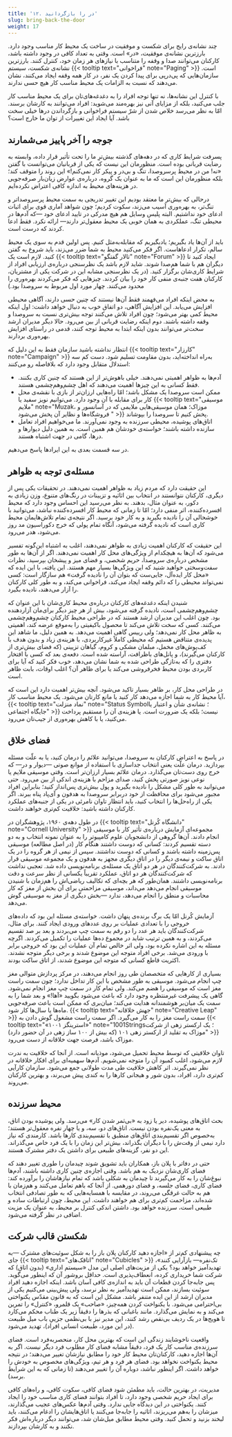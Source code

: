 ```yaml
---
title: '۱۲. در را بازگردانید'
slug: bring-back-the-door
weight: 17
---
```


چند نشانه‌ی رایج برای شکست و موفقیت در ساخت یک محیط کار مناسب وجود دارد. بارزترین نشانه‌ی موفقیت، «در» است. وقتی به تعداد کافی در وجود داشته باشد، کارکنان می‌توانند صدا و وقفه را متناسب با نیازهای هر زمان خود، کنترل کنند. بارزترین نشانه‌ی شکست، سیستم {{< tooltip text="فراخوانی" note="Paging" >}} است. سازمان‌هایی که پی‌در‌پی برای پیدا کردن یک نفر، در کار همه وقفه ایجاد می‌کنند، نشان می‌دهند که نسبت به الزامات یک محیط مناسب کار هیچ حسی ندارند.

با کنترل این نشانه‌ها، نه تنها توجه افراد را به دغدغه‌های‌تان برای یک محیط مناسب کار جلب می‌کنید، بلکه از مزایای آنی نیز بهره‌مند می‌شوید: افراد می‌توانند به کارشان برسند. امّا به نظر می‌رسد خلاص شدن از شرّ سیستم فراخوانی و بازگرداندن درها خیلی سخت باشد. آیا ایجاد این تغییرات از توان ما خارج است؟

## جوجه را آخر پاییز می‌شمارند

پسرفت شرایط کاری که در دهه‌های گذشته بیش‌ترِ ما را تحت تأثیر قرار داده، وابسته به رضایت قربانی بوده است. منظورمان این نیست که یکی از قربانیان می‌توانست با گفتن «نه! من در محیط پرسروصدا، تنگ و بی‌در و پیکر کار نمی‌کنم!» این روند را متوقف کند؛ بلکه منظورمان این است که ما به عنوان یک گروه، درباره‌ی عوارض زیان‌بار صرفه‌جویی در هزینه‌های محیط به اندازه کافی اعتراض نکرده‌ایم.

درحالی که بیش‌تر ما معتقد بودیم این تغییر تدریجی به سمت محیط پرسروصداتر و تنگ‌تر، به بهره‌وری آسیب می‌زند، سکوت کردیم؛ چون شواهد آماری قوی برای اثبات ادعای خود نداشتیم. البته پلیس وسایل هم هیچ مدرکی در تایید ادعای خود —که آدم‌ها در محیطی تنگ، عملکردی به همان خوبی یک محیط معقول‌تر دارند— ارائه نکرد. فقط ادعا کردند که درست است.

باید از آن‌ها یاد بگیریم؛ یادبگیریم که مقابله‌به‌مثل کنیم. پس اولین قدم به سوی یک محیط سالم، تکرار ادعاهاست. اگر فکر می‌کنید محیط به شما ضرر می‌زند، باید شروع به گفتن کنید. لازم است یک {{< tooltip text="تالار گفتگو" note="Forum" >}} ایجاد کنید تا دیگران هم با شما هم‌صدا شوند. شاید لازم باشد یک نظرسنجی درباره‌ی ارزیابی افراد از شرایط کاری‌شان برگزار کنید. (در یک نظرسنجی مشابه این در شرکت یکی از مشتریان، کارکنان هفت جنبه‌ی منفی کار خود را بیان کردند. چیزهایی که فکر می‌کردند بهره‌وری را محدود می‌کنند. چهار مورد اول مربوط به سروصدا بود.)

به محض اینکه افراد می‌فهمند فقط آن‌ها نیستند که چنین حسی دارند، آگاهی محیطی افزایش می‌یابد. این افزایش آگاهی، دو اتفاق خوب به دنبال خواهد داشت: اول اینکه محیط کمی بهتر می‌شود؛ چون افراد تلاش می‌کنند توجه بیش‌تری نسبت به سروصدا و وقفه داشته باشند. دوم اینکه رضایت قربانی از بین می‌رود. حالا دیگر مدیران ارشد سخت‌تر می‌توانند بدون اینکه ابتدا به محیط توجه کنند، قدمی در راستای افزایش بهره‌وری بردارند.

انتظار نداشته باشید سازمان فقط به این دلیل که {{< tooltip text="کارزار" note="Campaign" >}} به‌راه انداخته‌اید، بدون مقاومت تسلیم شود. دست کم سه استدلال متقابل وجود دارد که بلافاصله رو می‌کنند:

* آدم‌ها به ظواهر اهمیتی نمی‌دهند. خیلی باهوش‌تر از این هستند که چنین کاری بکنند. فقط کسانی به این چیزها اهمیت می‌دهند که اهل چشم‌وهم‌چشمی هستند.
* ممکن است سروصدا یک مشکل باشد؛ امّا راه‌هایی ارزان‌تر از بازی با نقشه‌ی محل کار برای مقابله با آن وجود دارد. می‌توانیم نویز سفید یا {{< tooltip text="موسیقی ملایم" note="Muzak، موزاک؛ همان موسیقی‌هایی ملایمی که در آسانسور و فروشگاه‌ها و نظایر آن پخش می‌شود " >}} پخش کنیم تا سروصدا را بپوشاند.
* اتاق‌های پوشیده، محیطی سرزنده به وجود نمی‌آورند. ما می‌خواهیم افراد تعامل سازنده داشته باشند؛ خواسته‌ی خودشان هم همین است. به همین دلیل دیوارها و درها، گامی در جهت اشتباه هستند.

در سه قسمت بعدی به این ایرادها پاسخ می‌دهیم.

## مسئله‌ی توجه به ظواهر

این حقیقت دارد که مردم زیاد به ظواهر اهمیت نمی‌دهند. در تحقیقات یکی پس از دیگری، کارکنان نتوانستند در انتخاب بین اثاثیه و تزیینات در رنگ‌های متنوع، وزن زیادی به دکور، به عنوان مثال، بدهند. به نظر می‌رسید این احساس وجود دارد که محیط افسرده‌کننده، اثر منفی دارد؛ امّا تا زمانی که محیط کار افسرده‌کننده نباشد، می‌توانید با خوشحالی آن را نادیده بگیرید و به کار خود برسید. اگر نتیجه‌ی تمام تلاش‌هایمان محیط کاری است که نادیده گرفته می‌شود، آنگاه تمام پولی که خرج دکوراسیون مد روز می‌شود، هدر می‌رود.

این حقیقت که کارکنان اهمیت زیادی به ظواهر نمی‌دهند، اغلب به اشتباه این‌گونه تفسیر می‌شود که آن‌ها به هیچکدام از ویژگی‌های محل کار اهمیت نمی‌دهند. اگر از آن‌ها به طور مشخص درباره‌ی سروصدا، حریم شخصی، و فضای میز و پیشخان بپرسید، نظرات سفت‌وسختی خواهید شنید که این ویژگی‌ها بسیار مهم هستند. این یافته، با این ایده که «محل کار ایده‌آل، جایی‌ست که بتوان آن را نادیده گرفت» هم سازگار است: کسی نمی‌تواند محیطی را که دائم وقفه ایجاد می‌کند، فراخوانی می‌کند، و به طور کلی کارکنان را آزار می‌دهند، نادیده بگیرد.

شنیدن اینکه دغدغه‌های کارکنان درباره‌ی محیط کاری‌شان با این عنوان که چشم‌وهم‌چشمی است، نادیده گرفته می‌شود، بیش از هر چیز دیگر برای‌مان آزاردهنده بود. چون اغلب این مدیران ارشد هستند که در طراحی محیط کارکنان چشم‌وهم‌چشمی می‌کنند. کسی که سخت تلاش می‌کند تا محصول باکیفیتی را به‌موقع عرضه کند، اهمیتی به ظاهر محل کار نمی‌دهد؛ ولی رییس گاهی اهمیت می‌دهد. به همین دلیل، ما شاهد این پدیده‌ی متناقض هستیم که محیطی کاملاً غیرکاربردی، با هزینه‌ی زیاد و بدون هدف با کف‌پوش‌های مخمل، مبلمان مشکی و کروم، گیاهان تزیینی (که فضای بیش‌تری از کارکنان می‌گیرند)، و پانل‌های باظرافت، آراسته شده است. دفعه‌ی بعد که کسی با افتخار دفتری را که به‌تازگی طراحی شده به شما نشان می‌دهد، خوب فکر کنید که آیا برای کاربردی بودن محیط فخرفروشی می‌کند یا برای ظاهر آن؟ اغلب اوقات، بابت ظاهر است.

در طراحی محل کار، بر ظاهر بسیار تاکید می‌شود. آنچه بیش‌تر اهمیت دارد این است که آیا محیط کار به شما اجازه می‌دهد کار کنید یا مانع کارتان می‌شود. یک محیط مناسب کار، {{< tooltip text="نماد منزلت" note="Status Symbol؛ نشانه‌ی شأن و اعتبار یا جایگاه اجتماعی" >}} نیست؛ بلکه یک ضرورت است. یا هزینه‌ی آن را مستقیم پرداخت می‌کنید، یا با کاهش بهره‌وری از جیب‌تان می‌رود.

## فضای خلاق

در پاسخ به اعتراض کارکنان به سروصدا، می‌توانید علائم را درمان کنید، یا به علّت مسئله بپردازید. درمان علّت یعنی انتخاب جداسازی با استفاده از موانع صوتی —دیوار و در— که خرج روی دست‌تان می‌گذارد. درمان علائم بسیار ارزان‌تر است. وقتی موسیقی ملایم یا نوعی نویز صورتی پخش کنید، صدای مزاحم با هزینه‌ی اندکی از بین می‌رود. حتی می‌توانید به طور کلی مشکل را نادیده بگیرید و پول بیش‌تری پس‌انداز کنید؛ بنابراین افراد مجبور می‌شود برای محافظت از خود دربرابر سروصدا به هدفون و آی‌پاد پناه ببرند. اگر یکی از راه‌حل‌ها را انتخاب کنید، باید انتظار تاوان نامرئی در یکی از جنبه‌های عملکرد کارکنان داشته باشید: خلاقیت کم‌تری خواهند داشت.

در طول دهه‌ی ۱۹۶۰، پژوهشگران در {{< tooltip text="دانشگاه کُرنل" note="Cornell University" >}} مجموعه‌ای آزمایش درباره‌ی تأثیر کار با موسیقی انجام دادند. آن‌ها گروهی از دانشجویان علوم کامپیوتر را به عنوان نمونه انتخاب و به دو دسته تقسیم کردند: کسانی که دوست داشتند هنگام کار (در اصل مطالعه) موسیقی پس‌زمینه داشته باشند و کسانی که دوست نداشتند. سپس از نیمی از هر گروه را در یک اتاق ساکت و نیمه‌ی دیگر را در اتاق دیگری مجهز به هدفون و یک مجموعه موسیقی قرار دادند. به شرکت‌کنندگان در هر دو اتاق یک مسئله‌ی برنامه‌نویسی داده شد. تعجبی نداشت که شرکت‌کنندگان هر دو اتاق، عملکرد تقریباً یکسانی از نظر سرعت و دقت برنامه‌نویسی داشتند. همان‌طور که هر بچه‌ای که تکالیف ریاضی‌اش را هم‌زمان با شنیدن موسیقی انجام می‌دهد می‌داند، موسیقی مزاحمتی برای آن بخش از مغز که کار محاسبات و منطق را انجام می‌دهد، ندارد —بخش دیگری از مغز به موسیقی گوش می‌دهد.

آزمایش کُرنل امّا یک برگ برنده‌ی پنهان داشت. خواسته‌ی مسئله این بود که داده‌های خروجی را با تعدادی عملیات بر روی عددهای ورودی ایجاد کنند. برای مثال، شرکت‌کنندگان باید هر عدد را دو رقم به سمت چپ می‌بردند و بعد بر صد تقسیم می‌کردند، و به همین ترتیب شاید در مجموع ده‌ها عملیات را تکمیل می‌کردند. اگرچه مسئله به این اشاره نکرده بود، ولی اثر خالص تمام آن عملیات این بود که خروجی برابر با ورودی می‌شد. برخی افراد متوجه این موضوع شدند و برخی دیگر متوجه نشدند. اکثریت قاطع کسانی که متوجه این موضوع شدند، از اتاق ساکت بودند.

بسیاری از کارهایی که متخصصان طی روز انجام می‌دهند، در مرکز پردازش متوالی مغز چپ انجام می‌شود. موسیقی به طور مشخص با این کار تداخل ندارد؛ چون سمت راست مغز است که موسیقی را هضم می‌کند. ولی تمام کار در سمت چپ مغز انجام نمی‌شود. گاهی یک پیشرفت غیرمنتظره وجود دارد که باعث می‌شود بگویید «آها!» و بعد شما را به سمت یک میان‌بر هوشمندانه هدایت می‌کند؛ میان‌بری که ممکن است باعث صرفه‌جویی ماه‌ها یا سال‌ها کار شود. {{< tooltip text="جهش خلاقانه" note="Creative Leap" >}} سمت راست مغز را به کار می‌گیرد. اگر سمت راست مشغول گوش دادن به {{< tooltip text="«۱۰۰۱ استرینگز»" note="1001Strings؛ یک ارکستر زهی از شرکت موزاک به تقلید از ارکستر زهی ۱۰۱ (که بیش از ۱۰۰ ساز زهی در آن حضور دارد)" >}} موزاک باشد، فرصت جهت خلاقانه از دست می‌رود.

تاوان خلاقیتی که توسط محیط تحمیل می‌شود، موذیانه است. از آنجا که خلاقیت به ندرت لازم می‌شود، اغلب کمبود آن را متوجه نمی‌شویم. آدم‌ها سهمیه‌ای برای افکار خلاقانه در نظر نمی‌گیرند. اثر کاهش خلاقیت طی مدت طولانی جمع می‌شود. سازمان کارآیی کم‌تری دارد، افراد، بدون شور و هیجانی کارها را به کندی پیش می‌برند، و بهترین کارکنان می‌روند.

## محیط سرزنده

بحث اتاق‌های پوشیده، دیر یا زود به «بی‌ثمر شدن کار» می‌رسد. ولی پوشیده بودن اتاق، به معنی یک‌نفره بودن نیست. اتاق‌های دو، سه، و یا چهار نفره معقول‌تر هستند؛ به‌خصوص اگر تقسیم‌بندی اتاق‌های منطبق با تقسیم‌بندی کارها باشد. کارمندی که نیاز دارد نیمی از وقت‌ش را با دیگران بگذراند، بیش‌تر این زمان را با یک فرد خاص می‌گذراند. این دو نفر، گزینه‌های طبیعی برای داشتن یک دفتر مشترک هستند.

حتی در دفاتر با پلان باز، همکاران باید تشویق شوند چیدمان را طوری تغییر دهند که فضای کاری‌شان نزدیک به هم باشد. وقتی اجازه‌ی چنین کاری داشته باشند، آدم‌ها نبوغ‌شان را به کار می‌گیرند تا چیدمان به شکلی باشد که تمام نیازهاشان را برآورده کند: فضای کاری، فضای جلسه، و فضای دورهمی. از آنجا که باهم تعامل می‌کنند و هم‌زمان با هم به حالت غرقگی می‌روند، در مقایسه با همسایه‌هایی که به طور تصادفی انتخاب شده‌اند، مزاحمت کم‌تری برای هم خواهند داشت. این محیط، چون ارتباطات ساده و طبیعی است، سرزنده خواهد بود. داشتن اندکی کنترل بر محیط، به عنوان یک مزیت اضافی در نظر گرفته می‌شود.

## شکستن قالب شرکت

چه پیشنهادی کم‌تر از «اجازه دهید کارکنان پلان باز را به شکل سوئیت‌های مشترک —به جای {{< tooltip text="اتاقک‌های" note="Cubicles" >}} تک‌نفره— بازآرایی کنند»، تهدیدآمیز خواهد بود؟ یکی از مزیت‌های اصلی این مدل «سیستم اداری» (بدون اتاق) که شرکت شما خریداری کرده، انعطاف‌پذیری است. حداقل بروشور آن که اینطور می‌گوید. پس جابه‌جا کردن قطعات آن باید به اندازه‌ی کافی آسان باشد. اینکه اجازه دهید افراد سوئیت بسازند، ممکن است تهدیدآمیز به نظر نرسد، ولی پیش‌بینی می‌کنیم یکی از مدیران ارشد از این ایده متنفر باشد. مشکل این است که به قانون مقدّس یکنواختی بی‌احترامی می‌شود. با یکنواخت کردن همه‌چیز، «صاحب» یک قلمرو، «کنترل» را تمرین می‌کند و به نمایش می‌گذارد. مانند باغبانی که بذرها را دقیقاً زیر یک طناب محکم می‌کارد تا هویج‌ها در یک ردیف بی‌نقص رشد کنند، این مدیر نیز با بی‌نظمی جزییِ باب میل طبیعت (در این مورد، طبیعت انسانی افراد)، تهدید می‌شود.

واقعیت ناخوشایند زندگی این است که بهترین محل کار، منحصربه‌فرد است. فضای سرزنده‌ی مناسب کار یک فرد، دقیقاً مشابه فضای کار مطلوب فرد دیگر نیست. اگر به آن‌ها اجازه دهید، کارکنان‌تان محیط کار خود را مطابق نیازشان تغییر می‌دهند؛ در نتیجه محیط یکنواخت نخواهد بود. فضای هر فرد و هر تیم، ویژگی‌های مخصوص به خودش را خواهد داشت. اگر اینطور نباشد، دوباره آن را تغییر می‌دهند (تا زمانی که به این شرایط برسد).

مدیریت، در بهترین حالت، باید مطمئن شود فضای کافی، سکوت کافی، و راه‌های کافی برای ایجاد حریم شخصی وجود دارد، تا افراد بتوانند فضای کاری مناسب خود را ایجاد کنند. یکنواختی در این دیدگاه جایی ندارد. وقتی آدم‌ها عکس‌های عجیب می‌گذارند، میزشان را به‌هم می‌ریزند، اثاثیه را جابه‌جا می‌کنند یا اتاق‌هایشان را ادغام می‌کنند، باید لبخند بزنید و تحمل کنید. وقتی محیط مطابق میل‌شان شد، می‌توانند دیگر درباره‌اش فکر نکنند و به کارشان بپردازند.

